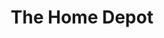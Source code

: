 ---
title: "The Home Depot"
url: /los-angeles/the-home-depot-west-182nd-street/
shop: doityourself
---